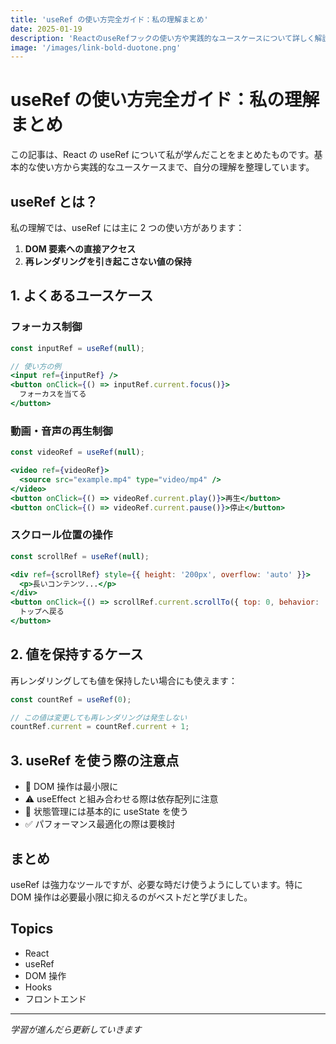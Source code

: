 ```yaml
---
title: 'useRef の使い方完全ガイド：私の理解まとめ'
date: 2025-01-19
description: 'ReactのuseRefフックの使い方や実践的なユースケースについて詳しく解説した記事です。'
image: '/images/link-bold-duotone.png'
---
```


# useRef の使い方完全ガイド：私の理解まとめ

この記事は、React の useRef について私が学んだことをまとめたものです。基本的な使い方から実践的なユースケースまで、自分の理解を整理しています。

## useRef とは？

私の理解では、useRef には主に 2 つの使い方があります：

1. **DOM 要素への直接アクセス**
2. **再レンダリングを引き起こさない値の保持**

## 1. よくあるユースケース

### フォーカス制御

```jsx
const inputRef = useRef(null);

// 使い方の例
<input ref={inputRef} />
<button onClick={() => inputRef.current.focus()}>
  フォーカスを当てる
</button>
```

### 動画・音声の再生制御

```jsx
const videoRef = useRef(null);

<video ref={videoRef}>
  <source src="example.mp4" type="video/mp4" />
</video>
<button onClick={() => videoRef.current.play()}>再生</button>
<button onClick={() => videoRef.current.pause()}>停止</button>
```

### スクロール位置の操作

```jsx
const scrollRef = useRef(null);

<div ref={scrollRef} style={{ height: '200px', overflow: 'auto' }}>
  <p>長いコンテンツ...</p>
</div>
<button onClick={() => scrollRef.current.scrollTo({ top: 0, behavior: 'smooth' })}>
  トップへ戻る
</button>
```

## 2. 値を保持するケース

再レンダリングしても値を保持したい場合にも使えます：

```jsx
const countRef = useRef(0);

// この値は変更しても再レンダリングは発生しない
countRef.current = countRef.current + 1;
```

## 3. useRef を使う際の注意点

- 🚫 DOM 操作は最小限に
- ⚠️ useEffect と組み合わせる際は依存配列に注意
- 🤔 状態管理には基本的に useState を使う
- ✅ パフォーマンス最適化の際は要検討

## まとめ

useRef は強力なツールですが、必要な時だけ使うようにしています。特に DOM 操作は必要最小限に抑えるのがベストだと学びました。

## Topics

- React
- useRef
- DOM 操作
- Hooks
- フロントエンド

---

_学習が進んだら更新していきます_

